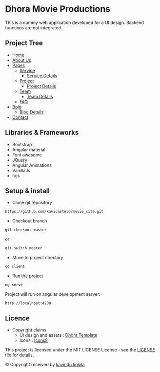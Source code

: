 # Dhora Movie Productions
This is a dummy web application developed for a UI design. Backend functions are not integrated.

## Project Tree
- [Home](https://dhora-movie-production.netlify.app/#/home)
- [About Us](https://dhora-movie-production.netlify.app/#/about)
- [Pages]()
  - [Service](https://dhora-movie-production.netlify.app/#/service)
    - [Service Details](https://dhora-movie-production.netlify.app/#/service/1)
  - [Project](https://dhora-movie-production.netlify.app/#/project)
    - [Project Details](https://dhora-movie-production.netlify.app/#/project/1)
  - [Team](https://dhora-movie-production.netlify.app/#/team)
    - [Team Details](https://dhora-movie-production.netlify.app/#/team/1)
  - [FAQ](https://dhora-movie-production.netlify.app/#/faq)
- [Bolg](https://dhora-movie-production.netlify.app/#/blog)
  - [Blog Details](https://dhora-movie-production.netlify.app/#/blog/1)
- [Contact](https://dhora-movie-production.netlify.app/#/contact)

## Libraries & Frameworks
- Bootstrap
- Angular material
- Font awesome
- JQuery
- Angular Animations
- VanillaJs
- rxjs

## Setup & install
- Clone git repository
```md
https://github.com/kavicastelo/movie_site.git
```
- Checkout branch
```md
git checkout master
```  
or
```md
git switch master
```
- Move to project directory
```md
cd client
``` 
- Run the project
```md
ng serve
```

Project will run on angular development server:
```md
http://localhost:4200
```

## Licence
- Copyright claims
  - UI design and assets : [Dhora Template](https://template.wphix.com/dhora-prv/dhora/index-2.html)
  - Icons : [Icons8](https://icons8.com/)

This project is licensed under the MIT LICENSE License - see the [LICENSE](LICENSE) file for details.

© Copyright received by [kavindu kokila](mailto:kavindu.kokila.info@gmail.com?subject=[GitHub]%20Dhora%20Movies%20Project)
